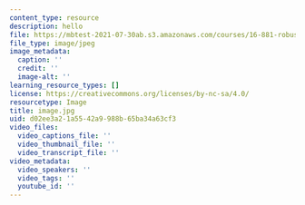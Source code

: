```yaml
---
content_type: resource
description: hello
file: https://mbtest-2021-07-30ab.s3.amazonaws.com/courses/16-881-robust-system-design-summer-1998/image.jpg
file_type: image/jpeg
image_metadata:
  caption: ''
  credit: ''
  image-alt: ''
learning_resource_types: []
license: https://creativecommons.org/licenses/by-nc-sa/4.0/
resourcetype: Image
title: image.jpg
uid: d02ee3a2-1a55-42a9-988b-65ba34a63cf3
video_files:
  video_captions_file: ''
  video_thumbnail_file: ''
  video_transcript_file: ''
video_metadata:
  video_speakers: ''
  video_tags: ''
  youtube_id: ''
---
```

